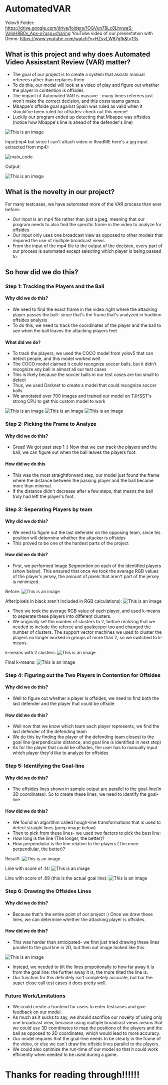 # AutomatedVAR
Yolov5 Folder: https://drive.google.com/drive/folders/1OGVun78Lc8LhvwaS-ValoH8B0v_Apx-o?usp=sharing
YouTube video of our presentation with Demo: https://www.youtube.com/watch?v=HZvvLW67gfk&t=13s

## What is this project and why does Automated Video Assisstant Review (VAR) matter?

- The goal of our project is to create a system that assists manual referees rather than replaces them
- To do this, our model will look at a video of play and figure out whether the player in contention is offsides
- The impact of Automated VAR is massive - many times referees just won't make the correct decision, and this costs teams games. 
- Mbappe's offside goal against Spain was ruled as valid when it should've been ruled for offsides: check out this meme!
- Luckily our program ended up detecting that Mbappe was offsides (notice how Mbappe's line is ahead of the defender's line)

![This is an image](./ReadMe_Pictures/offside_meme1.png)

Input(mp4 but since I can't attach video in ReadME here's a jpg input extracted from mp4):

![main_code](./main_code/mbappe.png)

Output:

![This is an image](./ReadMe_Pictures/end_goal.png)



## What is the novelty in our project?

  For many testcases, we have automated more of the VAR process than ever before:
  - Our input is an mp4 file rather than just a jpeg, meaning that our program needs to also find the specific frame in the video to analyze for offsides
  - Our input only uses one broadcast view as opposed to other models that required the use of multiple broadcast views
  - From the input of the mp4 file to the output of the decision, every part of our process is automated except selecting which player is being passed to

## So how did we do this?

### Step 1: Tracking the Players and the Ball

#### Why did we do this?
- We need to find the exact frame in the video right where the attacking player passes the ball- since that's the frame that's analyzed in tradition offsides analysis
- To do this, we need to track the coordinates of the player and the ball to see when the ball leaves the attacking players feet

#### What did we do?
- To track the players, we used the COCO model from yolov5 that can detect people, and this model worked well
- The COCO model claimed it could recognize soccer balls, but it didn't recognize any ball in almost all our test cases
- This is likely because the soccer balls in our test cases are too small to detect
- Thus, we used Darknet to create a model that could recognize soccer balls
- We annotated over 700 images and trained our model on TJHSST's strong CPU to get this custom model to work

![This is an image](./ReadMe_Pictures/COCO.png)
![This is an image](./ReadMe_Pictures/darknet1.png)
![This is an image](./ReadMe_Pictures/ball_detection.png)

### Step 2: Picking the Frame to Analyze

#### Why did we do this?
- Great! We got past step 1 :) Now that we can track the players and the ball, we can figure out when the ball leaves the players foot.

#### How did we do this
- This was the most straightforward step, our model just found the frame where the distance between the passing player and the ball became more than minimal. 
- If the distance didn't decrease after a few steps, that means the ball truly had left the player's foot.

### Step 3: Seperating Players by team

#### Why did we do this?
- We need to figure out the last defender on the opposing team, since his position will determine whether the attacker is offsides
- This proved to be one of the hardest parts of the project

#### How did we do this?
- First, we performed Image Segmention on each of the identified players (show below). This ensured that once we took the average RGB values of the player's jersey, the amount of pixels that aren't part of the jersey is minimized.

Before:
![This is an image](./ReadMe_Pictures/linetracing1.png)

After(pixels in black aren't included in RGB calculations):
![This is an image](./ReadMe_Pictures/linetracing2.png)


- Then we took the average RGB value of each player, and used k-means to seperate these players into different clusters. 
- We originally set the number of clusters to 2, before realizing that we needed to include the referee and goalkeeper too and changed the number of clusters. The support vector machines we used to cluster the players no longer worked in groups of more than 2, so we switched to k-means.

k-means with 2 clusters:
![This is an image](./ReadMe_Pictures/sorting1.png)

Final k-means:
![This is an image](./ReadMe_Pictures/kmeans.png)

### Step 4: Figuring out the Two Players in Contention for Offsides

#### Why did we do this?
- Well to figure out whether a player is offsides, we need to find both the last defender and the player that could be offside

#### How did we do this?
- Well now that we know which team each player represents, we find the last defender of the defending team
- We do this by finding the player of the defending team closest to the goal line (perpendicular distance, and goal line is identified in next step)
- As for the player that could be offsides, the user has to manually input which player they'd like to analyze for offsides


### Step 5: Identifying the Goal-line

#### Why did we do this?
- The offsides lines shown in sample output are parallel to the goal-line(in 3D coordinates). So to create these lines, we need to identify the goal-line

#### How did we do this?
- We found an algorithm called hough-line transformations that is used to detect straight lines (peep image below)
- Then to pick from these lines- we used two factors to pick the best line:
- How long is the line (The longer, the better)?
- How perpendiular is the line relative to the players (The more perpendiular, the better)?

Result!:
![This is an image](./ReadMe_Pictures/goalline.png)

Line with score of .14:
![This is an image](./ReadMe_Pictures/houghline1.png)

Line with score of .69 (this is the actual goal line):
![This is an image](./ReadMe_Pictures/houghline2.png)

### Step 6: Drawing the Offsides Lines

#### Why did we do this?
- Because that's the entire point of our project :) Once we draw these lines, we can determine whether the attacking player is offsides.

#### How did we do this?
- This was harder than anticipated- we first just tried drawing these lines parallel to the goal line in 2D, but then out image looked like this.

![This is an image](./ReadMe_Pictures/failed_goal.png)

- Instead, we needed to tilt the lines propotionally to how far away it is from the goal line: the further away it is, the more tilted the line is.
- Our function for this definitely isn't completely accurate, but bar the super close call test cases it does pretty well.


### Future Work/Limitations
- We could create a frontend for users to enter testcases and give feedback on our model.
- As much as it sucks to say, we should sacrifice our novelty of using only one broadcast view, because using multiple broadcast views means that we could use 3D coordinates to map the positions of the players and the ball as opposed to 2D coordinates, which would lead to more accuracy. 
- Our model requires that the goal-line needs to be clearly in the frame of the video, or else we can't draw the offside lines parallel to the players.
- We could also optimize the run-time of our model so that it could work efficiently when needed to be used during a game.


# Thanks for reading through!!!!!!






